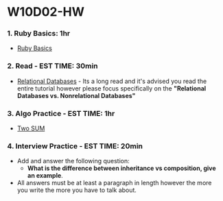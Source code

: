 # W10D02-HW

### 1. Ruby Basics: 1hr
- [Ruby Basics](./rubybasics.md)

### 2. Read - EST TIME: 30min
- [Relational Databases](https://www.smartsheet.com/relational-database) - Its a long read and it's advised you read the entire tutorial however please focus specifically on the **"Relational Databases vs. Nonrelational Databases"**

### 3. Algo Practice - EST TIME: 1hr
- [Two SUM](./ALGO.MD)

### 4.  Interview Practice - EST TIME: 20min
- Add and answer the following question: 
   - **What is the difference between inheritance vs composition, give an example**.
- All answers must be at least a paragraph in length however the more you write the more you have to talk about.
